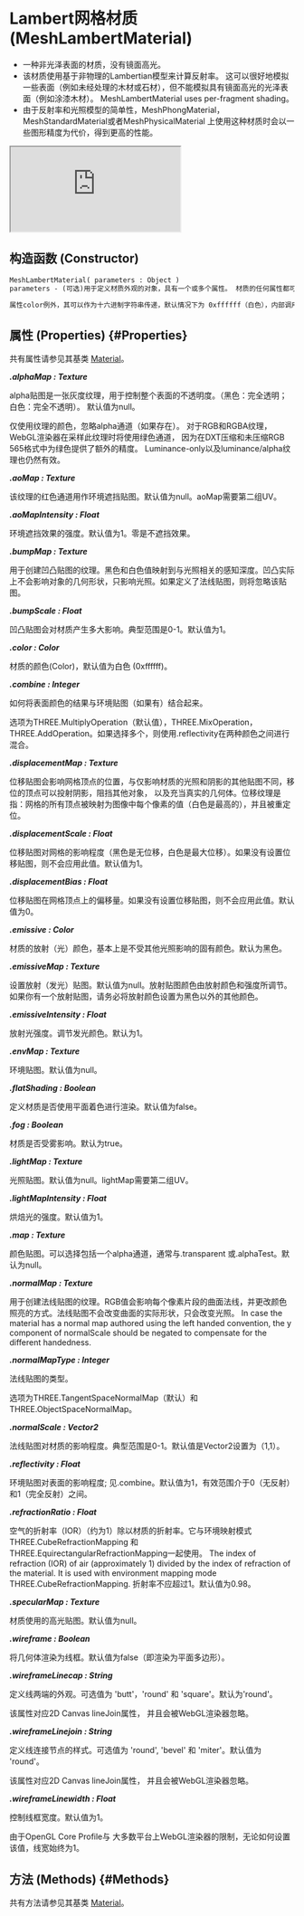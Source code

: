# Lambert网格材质(MeshLambertMaterial)

- 一种非光泽表面的材质，没有镜面高光。
- 该材质使用基于非物理的Lambertian模型来计算反射率。 这可以很好地模拟一些表面（例如未经处理的木材或石材），但不能模拟具有镜面高光的光泽表面（例如涂漆木材）。 MeshLambertMaterial uses per-fragment shading。
- 由于反射率和光照模型的简单性，MeshPhongMaterial，MeshStandardMaterial或者MeshPhysicalMaterial 上使用这种材质时会以一些图形精度为代价，得到更高的性能。
  
<iframe id="scene" src="https://threejs.org/docs/scenes/material-browser.html#MeshLambertMaterial"></iframe>

## 构造函数 (Constructor)

```md
MeshLambertMaterial( parameters : Object )
parameters - (可选)用于定义材质外观的对象，具有一个或多个属性。 材质的任何属性都可以从此处传入(包括从Material继承的任何属性)。

属性color例外，其可以作为十六进制字符串传递，默认情况下为 0xffffff（白色），内部调用Color.set(color)。
```

## 属性 (Properties) {#Properties}

共有属性请参见其基类 [Material](./Material)。

***.alphaMap : Texture***

alpha贴图是一张灰度纹理，用于控制整个表面的不透明度。（黑色：完全透明；白色：完全不透明）。 默认值为null。

仅使用纹理的颜色，忽略alpha通道（如果存在）。 对于RGB和RGBA纹理，WebGL渲染器在采样此纹理时将使用绿色通道， 因为在DXT压缩和未压缩RGB 565格式中为绿色提供了额外的精度。 Luminance-only以及luminance/alpha纹理也仍然有效。

***.aoMap : Texture***

该纹理的红色通道用作环境遮挡贴图。默认值为null。aoMap需要第二组UV。

***.aoMapIntensity : Float***

环境遮挡效果的强度。默认值为1。零是不遮挡效果。

***.bumpMap : Texture***

用于创建凹凸贴图的纹理。黑色和白色值映射到与光照相关的感知深度。凹凸实际上不会影响对象的几何形状，只影响光照。如果定义了法线贴图，则将忽略该贴图。

***.bumpScale : Float***

凹凸贴图会对材质产生多大影响。典型范围是0-1。默认值为1。

***.color : Color***

材质的颜色(Color)，默认值为白色 (0xffffff)。

***.combine : Integer***

如何将表面颜色的结果与环境贴图（如果有）结合起来。

选项为THREE.MultiplyOperation（默认值），THREE.MixOperation， THREE.AddOperation。如果选择多个，则使用.reflectivity在两种颜色之间进行混合。

***.displacementMap : Texture***

位移贴图会影响网格顶点的位置，与仅影响材质的光照和阴影的其他贴图不同，移位的顶点可以投射阴影，阻挡其他对象， 以及充当真实的几何体。位移纹理是指：网格的所有顶点被映射为图像中每个像素的值（白色是最高的），并且被重定位。

***.displacementScale : Float***

位移贴图对网格的影响程度（黑色是无位移，白色是最大位移）。如果没有设置位移贴图，则不会应用此值。默认值为1。

***.displacementBias : Float***

位移贴图在网格顶点上的偏移量。如果没有设置位移贴图，则不会应用此值。默认值为0。

***.emissive : Color***

材质的放射（光）颜色，基本上是不受其他光照影响的固有颜色。默认为黑色。

***.emissiveMap : Texture***

设置放射（发光）贴图。默认值为null。放射贴图颜色由放射颜色和强度所调节。 如果你有一个放射贴图，请务必将放射颜色设置为黑色以外的其他颜色。

***.emissiveIntensity : Float***

放射光强度。调节发光颜色。默认为1。

***.envMap : Texture***

环境贴图。默认值为null。

***.flatShading : Boolean***

定义材质是否使用平面着色进行渲染。默认值为false。

***.fog : Boolean***

材质是否受雾影响。默认为true。

***.lightMap : Texture***

光照贴图。默认值为null。lightMap需要第二组UV。

***.lightMapIntensity : Float***

烘焙光的强度。默认值为1。

***.map : Texture***

颜色贴图。可以选择包括一个alpha通道，通常与.transparent 或.alphaTest。默认为null。

***.normalMap : Texture***

用于创建法线贴图的纹理。RGB值会影响每个像素片段的曲面法线，并更改颜色照亮的方式。法线贴图不会改变曲面的实际形状，只会改变光照。 In case the material has a normal map authored using the left handed convention, the y component of normalScale should be negated to compensate for the different handedness.

***.normalMapType : Integer***

法线贴图的类型。

选项为THREE.TangentSpaceNormalMap（默认）和THREE.ObjectSpaceNormalMap。

***.normalScale : Vector2***

法线贴图对材质的影响程度。典型范围是0-1。默认值是Vector2设置为（1,1）。

***.reflectivity : Float***

环境贴图对表面的影响程度; 见.combine。默认值为1，有效范围介于0（无反射）和1（完全反射）之间。

***.refractionRatio : Float***

空气的折射率（IOR）（约为1）除以材质的折射率。它与环境映射模式THREE.CubeRefractionMapping 和THREE.EquirectangularRefractionMapping一起使用。 The index of refraction (IOR) of air (approximately 1) divided by the index of refraction of the material. It is used with environment mapping mode THREE.CubeRefractionMapping. 折射率不应超过1。默认值为0.98。

***.specularMap : Texture***

材质使用的高光贴图。默认值为null。

***.wireframe : Boolean***

将几何体渲染为线框。默认值为false（即渲染为平面多边形）。

***.wireframeLinecap : String***

定义线两端的外观。可选值为 'butt'，'round' 和 'square'。默认为'round'。

该属性对应2D Canvas lineJoin属性， 并且会被WebGL渲染器忽略。

***.wireframeLinejoin : String***

定义线连接节点的样式。可选值为 'round', 'bevel' 和 'miter'。默认值为 'round'。

该属性对应2D Canvas lineJoin属性， 并且会被WebGL渲染器忽略。

***.wireframeLinewidth : Float***

控制线框宽度。默认值为1。

由于OpenGL Core Profile与 大多数平台上WebGL渲染器的限制，无论如何设置该值，线宽始终为1。


## 方法 (Methods) {#Methods}

共有方法请参见其基类 [Material](./Material)。